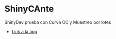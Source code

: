# ShinyCAnte
ShinyDev prueba con Curva OC y Muestreo por lotes

+ [Link a la app](https://ia163.shinyapps.io/quisquera/?_ga=2.235076801.1957444612.1603205674-309399593.1601396786)
